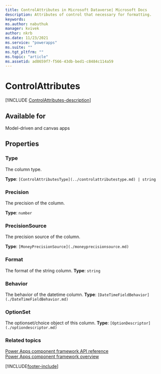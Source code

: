 ```yaml
---
title: ControlAttributes in Microsoft Dataverse| Microsoft Docs
description: Attributes of control that necessary for formatting.
keywords:
ms.author: nabuthuk
manager: kvivek
author: nkrb
ms.date: 11/23/2021
ms.service: "powerapps"
ms.suite: ""
ms.tgt_pltfrm: ""
ms.topic: "article"
ms.assetid: ad8659f7-f566-43db-bed1-c8484c114a59
---
```


# ControlAttributes

[!INCLUDE [ControlAttributes-description](includes/controlattributes-description.md)]

## Available for

Model-driven and canvas apps

## Properties

### Type

The column type.

**Type**: `[ControlAttributesType](../controlattributestype.md) | string`

### Precision

The precision of the column.

**Type**: `number`

### PrecisionSource

The precision source of the column.

**Type**: `[MoneyPrecisionSource](./moneyprecisionsource.md)`

### Format

The format of the string column.
**Type**: `string`

### Behavior

The behavior of the datetime column.
**Type**: `[DateTimeFieldBehavior](./DateTimeFieldBehavior.md)`

### OptionSet

The optionset/choice object of this column.
**Type**: `[OptionDescriptor](./optiondescriptor.md)`

### Related topics

[Power Apps component framework API reference](../reference/index.md)<br/>
[Power Apps component framework overview](../overview.md)

[!INCLUDE[footer-include](../../../includes/footer-banner.md)]
